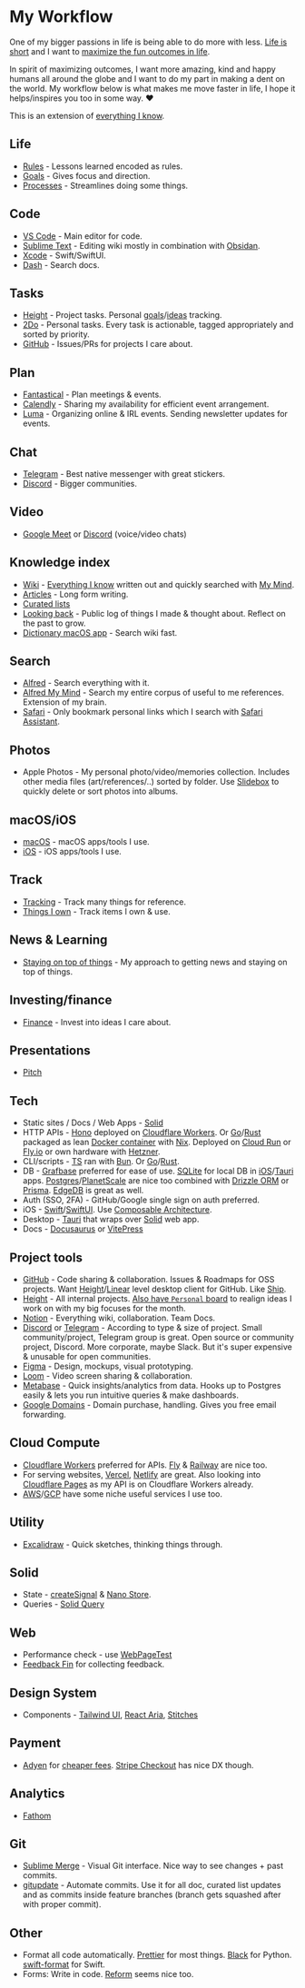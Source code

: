 # My Workflow

One of my bigger passions in life is being able to do more with less. [Life is short](http://paulgraham.com/vb.html) and I want to [maximize the fun outcomes in life](https://twitter.com/waitbutwhy/status/1367871165319049221).

In spirit of maximizing outcomes, I want more amazing, kind and happy humans all around the globe and I want to do my part in making a dent on the world. My workflow below is what makes me move faster in life, I hope it helps/inspires you too in some way. ♥️

This is an extension of [everything I know](everything-I-know.md).

## Life

- [Rules](../focusing/rules.md) - Lessons learned encoded as rules.
- [Goals](../focusing/goals.md) - Gives focus and direction.
- [Processes](../focusing/processes.md) - Streamlines doing some things.

## Code

- [VS Code](../text-editors/vs-code/vs-code.md) - Main editor for code.
- [Sublime Text](../text-editors/sublime-text/sublime-text.md) - Editing wiki mostly in combination with [Obsidan](../tools/obsidian.md).
- [Xcode](../macOS/apps/xcode/xcode.md) - Swift/SwiftUI.
- [Dash](https://kapeli.com/dash) - Search docs.

## Tasks

- [Height](https://height.app) - Project tasks. Personal [goals](../focusing/goals.md)/[ideas](../ideas/ideas.md) tracking.
- [2Do](../macOS/apps/2do.md) - Personal tasks. Every task is actionable, tagged appropriately and sorted by priority.
- [GitHub](../open-source/github/github.md) - Issues/PRs for projects I care about.

## Plan

- [Fantastical](../macOS/apps/fantastical.md) - Plan meetings & events.
- [Calendly](https://calendly.com/) - Sharing my availability for efficient event arrangement.
- [Luma](https://lu.ma) - Organizing online & IRL events. Sending newsletter updates for events.

## Chat

- [Telegram](../tools/telegram.md) - Best native messenger with great stickers.
- [Discord](../tools/discord.md) - Bigger communities.

## Video

- [Google Meet](https://meet.google.com/) or [Discord](../tools/discord.md) (voice/video chats)

## Knowledge index

- [Wiki](../intro.md) - [Everything I know](everything-I-know.md) written out and quickly searched with [My Mind](https://github.com/nikitavoloboev/alfred-my-mind).
- [Articles](my-articles.md) - Long form writing.
- [Curated lists](https://github.com/learn-anything/curated-lists)
- [Looking back](../looking-back/looking-back.md) - Public log of things I made & thought about. Reflect on the past to grow.
- [Dictionary macOS app](https://support.apple.com/en-gb/guide/dictionary/welcome/mac) - Search wiki fast.

## Search

- [Alfred](../macOS/apps/alfred/alfred.md) - Search everything with it.
- [Alfred My Mind](https://github.com/nikitavoloboev/alfred-my-mind) - Search my entire corpus of useful to me references. Extension of my brain.
- [Safari](../web/browsers/safari.md) - Only bookmark personal links which I search with [Safari Assistant](https://github.com/deanishe/alfred-safari-assistant).

## Photos

- Apple Photos - My personal photo/video/memories collection. Includes other media files (art/references/..) sorted by folder. Use [Slidebox](http://slidebox.co/) to quickly delete or sort photos into albums.

## macOS/iOS

- [macOS](https://github.com/nikitavoloboev/my-mac-os) - macOS apps/tools I use.
- [iOS](https://github.com/nikitavoloboev/my-ios) - iOS apps/tools I use.

## Track

- [Tracking](tracking.md) - Track many things for reference.
- [Things I own](things.md) - Track items I own & use.

## News & Learning

- [Staying on top of things](../research/staying-on-top-of-things.md) - My approach to getting news and staying on top of things.

## Investing/finance

- [Finance](../economy/finance.md) - Invest into ideas I care about.

## Presentations

- [Pitch](https://pitch.com/)

## Tech

- Static sites / Docs / Web Apps - [Solid](../programming-languages/javascript/js-libraries/solid.md)
- HTTP APIs - [Hono](https://github.com/honojs/hono) deployed on [Cloudflare Workers](../cloud-computing/serverless-computing/cloudflare-workers.md). Or [Go](../programming-languages/go/go.md)/[Rust](../programming-languages/rust/rust.md) packaged as lean [Docker container](../operating-systems/containers/docker.md) with [Nix](../package-managers/nix/nix.md). Deployed on [Cloud Run](https://cloud.google.com/run/) or [Fly.io](../cloud-computing/fly-io.md) or own hardware with [Hetzner](https://www.hetzner.com/).
- CLI/scripts - [TS](../programming-languages/typescript/typescript.md) ran with [Bun](../programming-languages/javascript/bun.md). Or [Go](../programming-languages/go/go.md)/[Rust](../programming-languages/rust/rust.md).
- DB - [Grafbase](../networking/graphql/grafbase.md) preferred for ease of use. [SQLite](../databases/sqlite.md) for local DB in [iOS](../operating-systems/ios/ios.md)/[Tauri](../programming-languages/rust/rust-libraries/tauri.md) apps. [Postgres](../databases/postgresql.md)/[PlanetScale](../databases/planetscale.md) are nice too combined with [Drizzle ORM](https://github.com/drizzle-team/drizzle-orm) or [Prisma](../databases/prisma.md). [EdgeDB](../databases/edgedb.md) is great as well.
- Auth (SSO, 2FA) - GitHub/Google single sign on auth preferred.
- iOS - [Swift](../programming-languages/swift/swift.md)/[SwiftUI](../programming-languages/swift/swift-libraries/swiftui.md). Use [Composable Architecture](https://github.com/pointfreeco/swift-composable-architecture).
- Desktop - [Tauri](../programming-languages/rust/rust-libraries/tauri.md) that wraps over [Solid](../programming-languages/javascript/js-libraries/solid.md) web app.
- Docs - [Docusaurus](../tools/docusaurus.md) or [VitePress](https://vitepress.dev/)

## Project tools

- [GitHub](../open-source/github/github.md) - Code sharing & collaboration. Issues & Roadmaps for OSS projects. Want [Height](https://height.app/)/[Linear](https://linear.app/) level desktop client for GitHub. Like [Ship](https://www.realartists.com/blog/ship-20.html).
- [Height](https://height.app/) - All internal projects. [Also have `Personal` board](https://twitter.com/nikitavoloboev/status/1586439817516429312) to realign ideas I work on with my big focuses for the month.
- [Notion](../tools/notion.md) - Everything wiki, collaboration. Team Docs.
- [Discord](../tools/discord.md) or [Telegram](../tools/telegram.md) - According to type & size of project. Small community/project, Telegram group is great. Open source or community project, Discord. More corporate, maybe Slack. But it's super expensive & unusable for open communities.
- [Figma](../design/figma/figma.md) - Design, mockups, visual prototyping.
- [Loom](https://www.loom.com/) - Video screen sharing & collaboration.
- [Metabase](https://www.metabase.com/) - Quick insights/analytics from data. Hooks up to Postgres easily & lets you run intuitive queries & make dashboards.
- [Google Domains](https://domains.google) - Domain purchase, handling. Gives you free email forwarding.

## Cloud Compute

- [Cloudflare Workers](../cloud-computing/serverless-computing/cloudflare-workers.md) preferred for APIs. [Fly](https://fly.io/) & [Railway](https://railway.app/) are nice too.
- For serving websites, [Vercel](https://vercel.com), [Netlify](https://www.netlify.com/) are great. Also looking into [Cloudflare Pages](https://pages.cloudflare.com/) as my API is on Cloudflare Workers already.
- [AWS](../cloud-computing/aws/aws.md)/[GCP](../cloud-computing/gcp/gcp.md) have some niche useful services I use too.

## Utility

- [Excalidraw](https://excalidraw.com/) - Quick sketches, thinking things through.

## Solid

- State - [createSignal](https://www.solidjs.com/docs/latest/api) & [Nano Store](https://github.com/nanostores/solid).
- Queries - [Solid Query](https://tanstack.com/query/v4/docs/adapters/solid-query)

## Web

- Performance check - use [WebPageTest](https://webpagetest.org/)
- [Feedback Fin](https://github.com/rowyio/feedbackfin) for collecting feedback.

## Design System

- Components - [Tailwind UI](https://tailwindui.com/), [React Aria](https://react-spectrum.adobe.com/react-aria/), [Stitches](https://stitches.dev/)

## Payment

- [Adyen](https://www.adyen.com/) for [cheaper fees](https://news.ycombinator.com/item?id=34609182). [Stripe Checkout](https://stripe.com/payments/checkout) has nice DX though.

## Analytics

- [Fathom](https://usefathom.com/)

## Git

- [Sublime Merge](https://simgenie.app/) - Visual Git interface. Nice way to see changes + past commits.
- [gitupdate](https://github.com/nikitavoloboev/gitupdate) - Automate commits. Use it for all doc, curated list updates and as commits inside feature branches (branch gets squashed after with proper commit).

## Other

- Format all code automatically. [Prettier](https://prettier.io) for most things. [Black](https://github.com/psf/black) for Python. [swift-format](https://github.com/apple/swift-format) for Swift.
- Forms: Write in code. [Reform](https://www.reform.app/) seems nice too.

